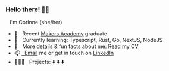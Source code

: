 
### Hello there! 👋🏻
<!-- <img src="https://media.giphy.com/media/hvRJCLFzcasrR4ia7z/giphy.gif" width="5px"> -->

&ensp; I'm Corinne (she/her)

- 🚀 &nbsp; Recent [Makers Academy](https://makers.tech) graduate
- 🌱 &nbsp; Currently learning: Typescript, Rust, Go, NextJS, NodeJS 
- 📝 &nbsp; More details & fun facts about me: [Read my CV](https://github.com/CorinneBosch/CV)
- 📫 <a href="mailto:corinne.boesch@gmail.com">&nbsp; Email</a> me or get in touch on <a href="https://www.linkedin.com/in/corinne-b%C3%B6sch">LinkedIn</a>
- 👩🏻‍💻 &nbsp; Projects: ⬇️ ⬇️ ⬇️
